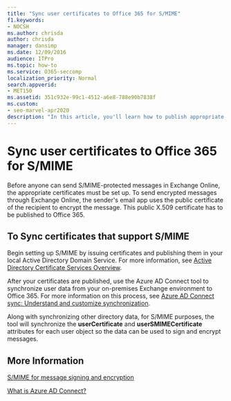 ```yaml
---
title: "Sync user certificates to Office 365 for S/MIME"
f1.keywords:
- NOCSH
ms.author: chrisda
author: chrisda
manager: dansimp
ms.date: 12/09/2016
audience: ITPro
ms.topic: how-to
ms.service: O365-seccomp
localization_priority: Normal
search.appverid:
- MET150
ms.assetid: 351c932e-99c1-4512-a6e8-788e90b7838f
ms.custom:
- seo-marvel-apr2020
description: "In this article, you'll learn how to publish appropriate certificates to Office 365 before sending S/MIME-protected messages in Exchange Online."
---
```


# Sync user certificates to Office 365 for S/MIME

Before anyone can send S/MIME-protected messages in Exchange Online, the appropriate certificates must be set up. To send encrypted messages through Exchange Online, the sender's email app uses the public certificate of the recipient to encrypt the message. This public X.509 certificate has to be published to Office 365.

## To Sync certificates that support S/MIME

Begin setting up S/MIME by issuing certificates and publishing them in your local Active Directory Domain Service. For more information, see [Active Directory Certificate Services Overview](https://docs.microsoft.com/previous-versions/windows/it-pro/windows-server-2012-R2-and-2012/hh831740(v=ws.11)).

After your certificates are published, use the Azure AD Connect tool to synchronize user data from your on-premises Exchange environment to Office 365. For more information on this process, see [Azure AD Connect sync: Understand and customize synchronization](https://docs.microsoft.com/azure/active-directory/hybrid/how-to-connect-sync-whatis).

Along with synchronizing other directory data, for S/MIME purposes, the tool will synchronize the  **userCertificate** and **userSMIMECertificate** attributes for each user object so the data can be used to sign and encrypt messages.

## More Information

[S/MIME for message signing and encryption](s-mime-for-message-signing-and-encryption.md)

[What is Azure AD Connect?](https://docs.microsoft.com/azure/active-directory/hybrid/whatis-azure-ad-connect)
